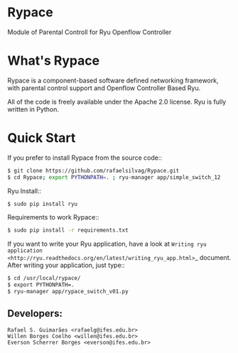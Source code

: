 Rypace
======

Module of Parental Controll for Ryu Openflow Controller

What's Rypace
==========
Rypace is a component-based software defined networking framework, with parental control support and Openflow Controller Based Ryu.

All of the code is freely available under the Apache 2.0 license. Ryu
is fully written in Python.


Quick Start
===========
If you prefer to install Rypace from the source code::

```sh
$ git clone https://github.com/rafaelsilvag/Rypace.git
$ cd Rypace; export PYTHONPATH=. ; ryu-manager app/simple_switch_12 
```

Ryu Install::

```sh
$ sudo pip install ryu
```
Requirements to work Rypace::

```sh
$ sudo pip install -r requirements.txt
```
If you want to write your Ryu application, have a look at
`Writing ryu application <http://ryu.readthedocs.org/en/latest/writing_ryu_app.html>`_ document.
After writing your application, just type::

```sh
$ cd /usr/local/rypace/
$ export PYTHONPATH=.
$ ryu-manager app/rypace_switch_v01.py
```

Developers:
-----------
```
Rafael S. Guimarães <rafaelg@ifes.edu.br>
Willen Borges Coelho <willen@ifes.edu.br>
Everson Scherrer Borges <everson@ifes.edu.br>
```